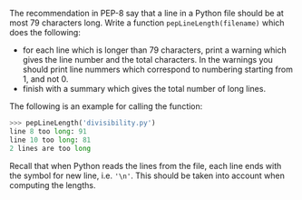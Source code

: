 The recommendation in PEP-8 say that a line in a Python file should be at most 79 characters long. Write a function `pepLineLength(filename)` which does the following:

* for each line which is longer than 79 characters, print a warning which gives the line number and the total characters. In the warnings you should print line nummers which correspond to numbering starting from 1, and not 0.
* finish with a summary which gives the total number of long lines.

The following is an example for calling the function:

```python console
>>> pepLineLength('divisibility.py')
line 8 too long: 91
line 10 too long: 81
2 lines are too long
```

Recall that when Python reads the lines from the file, each line ends with the symbol for new line, i.e. `'\n'`. This should be taken into account when computing the lengths.
